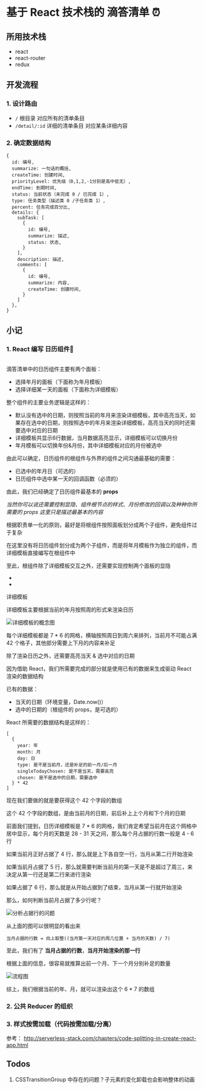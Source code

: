 # 基于 React 技术栈的 滴答清单 ⏰

## 所用技术栈

- react
- react-router
- redux

## 开发流程

### 1. 设计路由

- `/` 根目录 对应所有的清单条目
- `/detail/:id` 详细的清单条目 对应某条详细内容

### 2. 确定数据结构

```
{
  id: 编号,
  summarize: 一句话的概括,
  createTime: 创建时间,
  priorityLevel: 优先级（0,1,2,-1分别是高中低无）,
  endTime: 到期时间,
  status: 当前状态（未完成 0 / 已完成 1）,
  type: 任务类型（描述类 0 /子任务类 1）,
  percent: 任务完成百分比,
  details: {
    subTask: [
      {
        id: 编号,
        summarize: 描述,
        status: 状态,
      }
    ],
    description: 描述,
    comments: [
      {
        id: 编号,
        summarize: 内容,
        createTime: 创建时间,
      }
    ]
  },
}
```

## 小记

### 1. React 编写 日历组件📅

![]()

滴答清单中的日历组件主要有两个面板：

- 选择年月的面板（下面称为年月模板）
- 选择详细某一天的面板（下面称为详细模板）

整个组件的主要业务逻辑是这样的：

- 默认没有选中的日期，则按照当前的年月来渲染详细模板，其中高亮当天，如果存在选中的日期，则按照选中的年月来渲染详细模板，高亮当天的同时还需要选中对应的日期
- 详细模板共显示6行数据，当月数据高亮显示，详细模板可以切换月份
- 年月模板可以切换年份&月份，其中详细模板对应的月份被选中

由此可以确定，日历组件的根组件与外界的组件之间沟通最基础的需要：

- 已选中的年月日（可选的）
- 日历组件中选中某一天的回调函数（必须的）

由此，我们已经确定了日历组件最基本的 **props**

*当然你可以说还需要控制显隐、组件根节点的样式、月份修改的回调以及种种你所需要的 props 这里只是描述最基本的内容*

根据职责单一化的原则，最好是将根组件按照面板划分成两个子组件，避免组件过于复杂

在这里没有将日历组件划分成为两个子组件，而是将年月模板作为独立的组件，而详细模板直接编写在根组件中

至此，根组件除了详细模板交互之外，还需要实现控制两个面板的显隐

- <Calendar />
- <YearMonthCalendar />

详细模板

详细模板主要根据当前的年月按照周的形式来渲染日历

![详细模板的概念图](http://7xi77s.com1.z0.glb.clouddn.com/blog/images/WX20170713-112616.png)

每个详细模板都是 7 * 6 的网格，横轴按照周日到周六来排列，当前月不可能占满 42 个格子，其他部分需要上下月的内容来补足

除了渲染日历之外，还需要高亮当天 & 选中对应的日期

因为借助 React，我们所需要完成的部分就是使用已有的数据来生成驱动 React 渲染的数据结构

已有的数据：

- 当天的日期（环境变量，Date.now()）
- 选中的日期的（根组件的 props，是可选的）

React 所需要的数据结构是这样的：

```
[
  {
    year: 年
    month: 月
    day: 日
    type: 是不是当前月，还是补足的前一月/后一月
    singleTodayChosen: 是不是当天，需要高亮 
    chosen: 是不是选中的日期，需要选中
  } * 42
]
```

现在我们要做的就是要获得这个 42 个字段的数组

这个 42 个字段的数组，是由当前月的日期，前后补上上个月和下个月的日期

前面我们提到，日历详细模板是 7 * 6 的网格，我们肯定希望当前月在这个网格中居中显示，每个月的天数是 28 - 31 天之间，那么每个月占据的行数一般是 4 - 6 行

如果当前月正好占据了 4 行，那么就是上下各自空一行，当月从第二行开始渲染

如果当前月占据了 5 行，那么就需要判断当前月的第一天是不是超过了周三，来决定从第一行还是第二行来进行渲染

如果占据了 6 行，那么就是从开始占据到了结束，当月从第一行就开始渲染

那么，如何判断当前月占据了多少行呢？

![分析占据行的问题](http://7xi77s.com1.z0.glb.clouddn.com/blog/images/WX20170713-113028.png)

从上面的图可以很明显的看出来

`当月占据的行数 = 向上取整((当月第一天对应的周几位置 + 当月的天数) / 7)`

至此，我们有了 **当月占据的行数**，**当月开始渲染的那一行**

根据上面的信息，很容易就推算出前一个月、下一个月分别补足的数量

![流程图](http://7xi77s.com1.z0.glb.clouddn.com/blog/images/WX20170713-140113.png)

综上，我们根据当前的年、月，就可以渲染出这个 6 * 7 的数组

### 2. 公共 Reducer 的组织

### 3. 样式按需加载（代码按需加载/分离）

参考： http://serverless-stack.com/chapters/code-splitting-in-create-react-app.html

## Todos

1. CSSTransitionGroup 中存在的问题？子元素的变化卸载也会影响整体的动画
